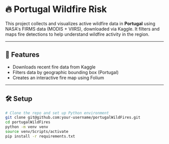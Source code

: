# 🔥 Portugal Wildfire Risk

This project collects and visualizes active wildfire data in **Portugal** using NASA's FIRMS data (MODIS + VIIRS), downloaded via Kaggle. It filters and maps fire detections to help understand wildfire activity in the region.

---

## 🚀 Features

- Downloads recent fire data from Kaggle
- Filters data by geographic bounding box (Portugal)
- Creates an interactive fire map using Folium

---

## 🛠️ Setup

```bash
# Clone the repo and set up Python environment
git clone git@github.com:your-username/portugalWildFires.git
cd portugalWildFires
python -m venv venv
source venv/Scripts/activate
pip install -r requirements.txt
